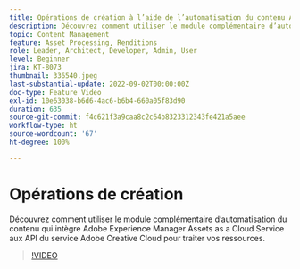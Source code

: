 ```yaml
---
title: Opérations de création à l’aide de l’automatisation du contenu AEM Assets
description: Découvrez comment utiliser le module complémentaire d’automatisation du contenu qui intègre Adobe Experience Manager Assets as a Cloud Service aux API du service Adobe Creative Cloud pour traiter vos ressources.
topic: Content Management
feature: Asset Processing, Renditions
role: Leader, Architect, Developer, Admin, User
level: Beginner
jira: KT-8073
thumbnail: 336540.jpeg
last-substantial-update: 2022-09-02T00:00:00Z
doc-type: Feature Video
exl-id: 10e63038-b6d6-4ac6-b6b4-660a05f83d90
duration: 635
source-git-commit: f4c621f3a9caa8c2c64b8323312343fe421a5aee
workflow-type: ht
source-wordcount: '67'
ht-degree: 100%

---
```


# Opérations de création

Découvrez comment utiliser le module complémentaire d’automatisation du contenu qui intègre Adobe Experience Manager Assets as a Cloud Service aux API du service Adobe Creative Cloud pour traiter vos ressources.

>[!VIDEO](https://video.tv.adobe.com/v/3423909?quality=12&learn=on&captions=fre_fr)

